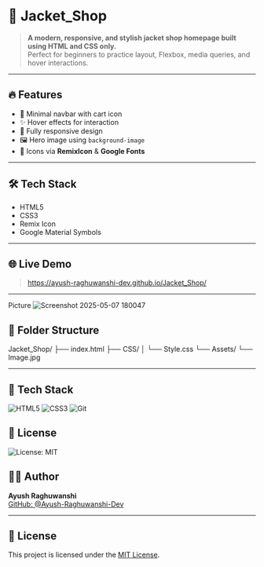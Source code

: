 # 🧥 Jacket_Shop

> **A modern, responsive, and stylish jacket shop homepage built using HTML and CSS only.**  
> Perfect for beginners to practice layout, Flexbox, media queries, and hover interactions.

---

## 🔥 Features
- 🛒 Minimal navbar with cart icon
- ✨ Hover effects for interaction
- 📱 Fully responsive design
- 🖼️ Hero image using `background-image`
- 🔗 Icons via **RemixIcon** & **Google Fonts**

---

## 🛠️ Tech Stack
- HTML5  
- CSS3  
- Remix Icon  
- Google Material Symbols

---

## 🌐 Live Demo
>  https://ayush-raghuwanshi-dev.github.io/Jacket_Shop/

---
Picture
![Screenshot 2025-05-07 180047](https://github.com/user-attachments/assets/d3f61af0-5ada-44bb-bd81-5625a2b80887)


## 📁 Folder Structure
Jacket_Shop/
├── index.html
├── CSS/
│ └── Style.css
└── Assets/
└── Image.jpg

---
## 🚀 Tech Stack

![HTML5](https://img.shields.io/badge/HTML5-E34F26?style=for-the-badge&logo=html5&logoColor=white)
![CSS3](https://img.shields.io/badge/CSS3-1572B6?style=for-the-badge&logo=css3&logoColor=white)
![Git](https://img.shields.io/badge/Git-F05032?style=for-the-badge&logo=git&logoColor=white)

## 📄 License

![License: MIT](https://img.shields.io/badge/License-MIT-yellow.svg?style=for-the-badge)


## 👨‍💻 Author
**Ayush Raghuwanshi**  
[GitHub: @Ayush-Raghuwanshi-Dev](https://github.com/Ayush-Raghuwanshi-Dev)

---

## 📄 License
This project is licensed under the [MIT License](LICENSE).

